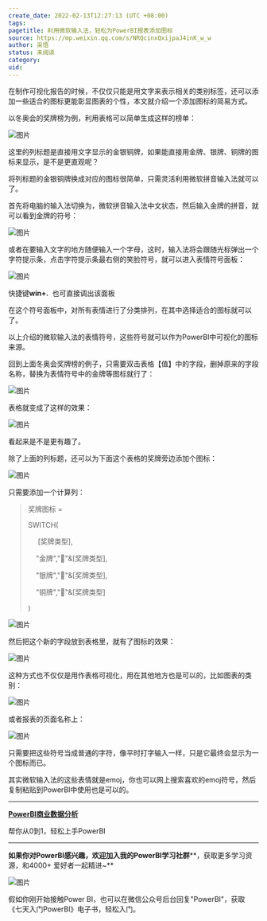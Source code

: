 ```yaml
---
create_date: 2022-02-13T12:27:13 (UTC +08:00)
tags: 
pagetitle: 利用微软输入法，轻松为PowerBI报表添加图标
source: https://mp.weixin.qq.com/s/NRQcinxQxijpaJ4inK_w_w
author: 采悟
status: 未阅读
category: 
uid: 
---
```


在制作可视化报告的时候，不仅仅只能是用文字来表示相关的类别标签，还可以添加一些适合的图标更能彰显图表的个性，本文就介绍一个添加图标的简易方式。  

以冬奥会的奖牌榜为例，利用表格可以简单生成这样的榜单：  

![图片](https://mmbiz.qpic.cn/mmbiz_jpg/aHEbZtANQJOcwBqm4om7d6iacCbVyQ7iazbvqg8wiacXrWAMTWZVL6gwiauCy3bOFAdWQGicCLsoUaRAl9oqiaON1BPA/640?wx_fmt=jpeg&wxfrom=5&wx_lazy=1&wx_co=1)

这里的列标题是直接用文字显示的金银铜牌，如果能直接用金牌、银牌、铜牌的图标来显示，是不是更直观呢？

将列标题的金银铜牌换成对应的图标很简单，只需灵活利用微软拼音输入法就可以了。

首先将电脑的输入法切换为，微软拼音输入法中文状态，然后输入金牌的拼音，就可以看到金牌的符号：

![图片](https://mmbiz.qpic.cn/mmbiz_jpg/aHEbZtANQJOcwBqm4om7d6iacCbVyQ7iazYJl9r3UD8dBcUUfRsly2uiaVuUUMLVt9j3z1BlPNo7AUYKbCavZwZGw/640?wx_fmt=jpeg&wxfrom=5&wx_lazy=1&wx_co=1)

或者在要输入文字的地方随便输入一个字母，这时，输入法将会跟随光标弹出一个字符提示条，点击字符提示条最右侧的笑脸符号，就可以进入表情符号面板：  

![图片](https://mmbiz.qpic.cn/mmbiz_jpg/aHEbZtANQJOcwBqm4om7d6iacCbVyQ7iazfibfa2XgBiaI5A7q10MMV1GHHoIp0HU0Hq2ic8W7icuHiaSnY9n440KGj7g/640?wx_fmt=jpeg&wxfrom=5&wx_lazy=1&wx_co=1)

快捷键**win+.**  也可直接调出该面板

在这个符号面板中，对所有表情进行了分类排列，在其中选择适合的图标就可以了。

以上介绍的微软输入法的表情符号，这些符号就可以作为PowerBI中可视化的图标来源。

回到上面冬奥会奖牌榜的例子，只需要双击表格【值】中的字段，删掉原来的字段名称，替换为表情符号中的金牌等图标就行了：  

![图片](https://mmbiz.qpic.cn/mmbiz_jpg/aHEbZtANQJOcwBqm4om7d6iacCbVyQ7iaz8caXnnR2miaUwYk3EPhTTeBPqib25lSB0IxJJGricSb0QePyCDM8bbbFA/640?wx_fmt=jpeg&wxfrom=5&wx_lazy=1&wx_co=1)

表格就变成了这样的效果：  

![图片](https://mmbiz.qpic.cn/mmbiz_jpg/aHEbZtANQJOcwBqm4om7d6iacCbVyQ7iazYoVYTZHU5NLeiaRmkdMeDcDOwXjgUhSFTvXFUTyCe0BDNX7ltJicOgEg/640?wx_fmt=jpeg&wxfrom=5&wx_lazy=1&wx_co=1)

看起来是不是更有趣了。

除了上面的列标题，还可以为下面这个表格的奖牌旁边添加个图标：  

![图片](https://mmbiz.qpic.cn/mmbiz_jpg/aHEbZtANQJOcwBqm4om7d6iacCbVyQ7iazzYpqXKSsBpeH6xwbdOy5icWOXjx0c8HvjHEMBEQu74nE4JH12x1eO5g/640?wx_fmt=jpeg&wxfrom=5&wx_lazy=1&wx_co=1)

只需要添加一个计算列：

> 奖牌图标 =
> 
> SWITCH(
> 
>      \[奖牌类型\],
> 
>     "金牌","🥇"&\[奖牌类型\],
> 
>     "银牌","🥈"&\[奖牌类型\],
> 
>     "铜牌","🥉"&\[奖牌类型\]
> 
> )

![图片](https://mmbiz.qpic.cn/mmbiz_jpg/aHEbZtANQJOcwBqm4om7d6iacCbVyQ7iazSAQ37rRdJIruFlN5Zt5ZyJ8zXibsQstBGOYyXkWhJWpzkibsmV4QoKVA/640?wx_fmt=jpeg&wxfrom=5&wx_lazy=1&wx_co=1)

然后把这个新的字段放到表格里，就有了图标的效果：  

![图片](https://mmbiz.qpic.cn/mmbiz_jpg/aHEbZtANQJOcwBqm4om7d6iacCbVyQ7iazhow1UjWqQOotfia2GCf6NT9FoicyFfnnzCN7fC8cDBxSQ3ZpUkQDF3kA/640?wx_fmt=jpeg&wxfrom=5&wx_lazy=1&wx_co=1)

这种方式也不仅仅是用作表格可视化，用在其他地方也是可以的，比如图表的类别：  

![图片](https://mmbiz.qpic.cn/mmbiz_jpg/aHEbZtANQJOcwBqm4om7d6iacCbVyQ7iaz90qCenMZa0nBNeTJ3JdQoYja6WrQBT7OzNG61ibfZymdJXksQtO38xw/640?wx_fmt=jpeg&wxfrom=5&wx_lazy=1&wx_co=1)

或者报表的页面名称上：  

![图片](https://mmbiz.qpic.cn/mmbiz_jpg/aHEbZtANQJOcwBqm4om7d6iacCbVyQ7iazI9bk4Y0xEpvTACLG3GsEVXkzCeUTyzyDFSodxQmFNPXQrnQvmJjAiaQ/640?wx_fmt=jpeg&wxfrom=5&wx_lazy=1&wx_co=1)

只需要把这些符号当成普通的字符，像平时打字输入一样，只是它最终会显示为一个图标而已。

其实微软输入法的这些表情就是emoj，你也可以网上搜索喜欢的emoj符号，然后复制粘贴到PowerBI中使用也是可以的。

___

[**PowerBI商业数据分析**](http://mp.weixin.qq.com/s?__biz=MzA4MzQwMjY4MA==&mid=2484074987&idx=1&sn=5cf4ba4b683ee9136bb7a26f6e9bcf01&chksm=8e0c533cb97bda2add48a4576b9c1e230249a5a4160dd93cd677a37ea21d26fc9cc26fc4cb1c&scene=21#wechat_redirect)

帮你从0到1，轻松上手PowerBI

___

**如果你对PowerBI感兴趣，欢迎加入我的PowerBI学习社群****，获取更多学习资源，和4000+ 爱好者一起精进~**  

![图片](https://mmbiz.qpic.cn/mmbiz_png/aHEbZtANQJMFLnwgdbghRHPLicKRaV70mVCZVq8Fhm46rkciaeOrLFJCv5f1omJxF8256YogHflkicEDM29aUMtaA/640?wx_fmt=png&wxfrom=5&wx_lazy=1&wx_co=1)

假如你刚开始接触Power BI，也可以在微信公众号后台回复"PowerBI"，获取《七天入门PowerBI》电子书，轻松入门。
